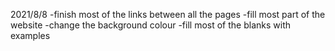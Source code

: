 2021/8/8
-finish most of the links between all the pages
-fill most part of the website
-change the background colour
-fill most of the blanks with examples
